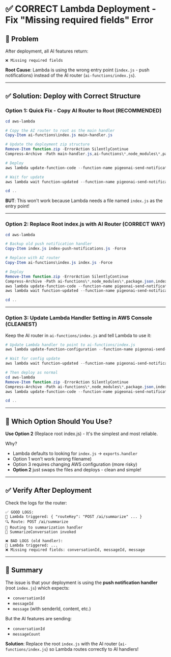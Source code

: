 # ✅ CORRECT Lambda Deployment - Fix "Missing required fields" Error

## 🔴 Problem

After deployment, all AI features return:
```
❌ Missing required fields
```

**Root Cause**: Lambda is using the wrong entry point (`index.js` - push notifications) instead of the AI router (`ai-functions/index.js`).

---

## ✅ Solution: Deploy with Correct Structure

### **Option 1: Quick Fix - Copy AI Router to Root (RECOMMENDED)**

```powershell
cd aws-lambda

# Copy the AI router to root as the main handler
Copy-Item ai-functions\index.js main-handler.js

# Update the deployment zip structure
Remove-Item function.zip -ErrorAction SilentlyContinue
Compress-Archive -Path main-handler.js,ai-functions\*,node_modules\*,package.json,serviceAccountKey.json -DestinationPath function.zip -Force

# Deploy
aws lambda update-function-code --function-name pigeonai-send-notification --zip-file fileb://function.zip --region us-east-1

# Wait for update
aws lambda wait function-updated --function-name pigeonai-send-notification --region us-east-1

cd ..
```

**BUT**: This won't work because Lambda needs a file named `index.js` as the entry point!

---

### **Option 2: Replace Root index.js with AI Router (CORRECT WAY)**

```powershell
cd aws-lambda

# Backup old push notification handler
Copy-Item index.js index-push-notifications.js -Force

# Replace with AI router
Copy-Item ai-functions\index.js index.js -Force

# Deploy
Remove-Item function.zip -ErrorAction SilentlyContinue
Compress-Archive -Path ai-functions\*,node_modules\*,package.json,index.js,serviceAccountKey.json -DestinationPath function.zip -Force
aws lambda update-function-code --function-name pigeonai-send-notification --zip-file fileb://function.zip --region us-east-1
aws lambda wait function-updated --function-name pigeonai-send-notification --region us-east-1

cd ..
```

---

### **Option 3: Update Lambda Handler Setting in AWS Console (CLEANEST)**

Keep the AI router in `ai-functions/index.js` and tell Lambda to use it:

```powershell
# Update Lambda handler to point to ai-functions/index.js
aws lambda update-function-configuration --function-name pigeonai-send-notification --handler ai-functions/index.handler --region us-east-1

# Wait for config update
aws lambda wait function-updated --function-name pigeonai-send-notification --region us-east-1

# Then deploy as normal
cd aws-lambda
Remove-Item function.zip -ErrorAction SilentlyContinue
Compress-Archive -Path ai-functions\*,node_modules\*,package.json,index.js,serviceAccountKey.json -DestinationPath function.zip -Force
aws lambda update-function-code --function-name pigeonai-send-notification --zip-file fileb://function.zip --region us-east-1

cd ..
```

---

## 🎯 Which Option Should You Use?

**Use Option 2** (Replace root index.js) - It's the simplest and most reliable.

Why?
- Lambda defaults to looking for `index.js` → `exports.handler`
- Option 1 won't work (wrong filename)
- Option 3 requires changing AWS configuration (more risky)
- **Option 2** just swaps the files and deploys - clean and simple!

---

## ✅ Verify After Deployment

Check the logs for the router:
```
✅ GOOD LOGS:
📨 Lambda triggered: { "routeKey": "POST /ai/summarize" ... }
🔍 Route: POST /ai/summarize
🤖 Routing to summarization handler
🚀 SummarizeConversation invoked

❌ BAD LOGS (old handler):
📨 Lambda triggered: ...
❌ Missing required fields: conversationId, messageId, message
```

---

## 📝 Summary

The issue is that your deployment is using the **push notification handler** (root `index.js`) which expects:
- `conversationId`
- `messageId`
- `message` (with senderId, content, etc.)

But the AI features are sending:
- `conversationId`
- `messageCount`

**Solution**: Replace the root `index.js` with the AI router (`ai-functions/index.js`) so Lambda routes correctly to AI handlers!


